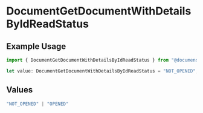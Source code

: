 # DocumentGetDocumentWithDetailsByIdReadStatus

## Example Usage

```typescript
import { DocumentGetDocumentWithDetailsByIdReadStatus } from "@documenso/sdk-typescript/models/operations";

let value: DocumentGetDocumentWithDetailsByIdReadStatus = "NOT_OPENED";
```

## Values

```typescript
"NOT_OPENED" | "OPENED"
```